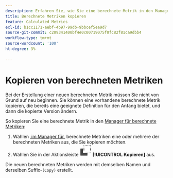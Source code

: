 ```yaml
---
description: Erfahren Sie, wie Sie eine berechnete Metrik in den Manager für berechnete Metriken kopieren.
title: Berechnete Metriken kopieren
feature: Calculated Metrics
exl-id: b1cc1171-aebf-4b97-99db-9bbcef5ea9d7
source-git-commit: c209341400bf4e0c00719075f0fc82f81ca9dbb4
workflow-type: tm+mt
source-wordcount: '100'
ht-degree: 3%

---
```


# Kopieren von berechneten Metriken

Bei der Erstellung einer neuen berechneten Metrik müssen Sie nicht von Grund auf neu beginnen. Sie können eine vorhandene berechnete Metrik kopieren, die bereits eine geeignete Definition für den Anfang bietet, und dann die kopierte Version ändern.

So kopieren Sie eine berechnete Metrik in den [Manager für berechnete Metriken](cm-manager.md):

1. Wählen [&#x200B; im Manager für &#x200B;](cm-manager.md) berechnete Metriken eine oder mehrere der berechneten Metriken aus, die Sie kopieren möchten.
1. Wählen Sie in der Aktionsleiste ![Kopieren](/help/assets/icons/Copy.svg) **[!UICONTROL Kopieren]** aus.

Die neuen berechneten Metriken werden mit demselben Namen und derselben Suffix-`(Copy)` erstellt.
